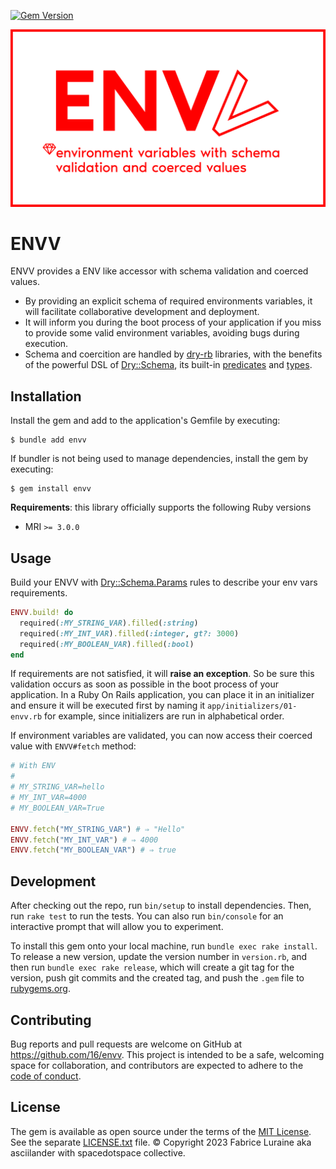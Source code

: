[![Gem Version](https://badge.fury.io/rb/envv.svg)](https://badge.fury.io/rb/envv)

![ENVV banner](doc/banner.svg)

# ENVV

ENVV provides a ENV like accessor with schema validation and coerced values. 

* By providing an explicit schema of required environments variables, it will facilitate collaborative development and deployment.
* It will inform you during the boot process of your application if you miss to provide some valid environment variables, avoiding bugs during execution.
* Schema and coercition are handled by [dry-rb](https://dry-rb.org/) libraries, with the benefits of the powerful DSL of [Dry::Schema](https://dry-rb.org/gems/dry-schema), its built-in [predicates](https://dry-rb.org/gems/dry-schema/1.13/basics/built-in-predicates/) and [types](https://dry-rb.org/gems/dry-schema/1.13/basics/type-specs/).


## Installation

Install the gem and add to the application's Gemfile by executing:

    $ bundle add envv

If bundler is not being used to manage dependencies, install the gem by executing:

    $ gem install envv

**Requirements**: this library officially supports the following Ruby versions

* MRI `>= 3.0.0`


## Usage

Build your ENVV with [Dry::Schema.Params](https://dry-rb.org/gems/dry-schema/1.13/params/) rules to describe your env vars requirements.

```ruby
ENVV.build! do
  required(:MY_STRING_VAR).filled(:string)
  required(:MY_INT_VAR).filled(:integer, gt?: 3000)
  required(:MY_BOOLEAN_VAR).filled(:bool)
end
```

If requirements are not satisfied, it will **raise an exception**. So be sure this validation occurs as soon as possible in the boot process of your application.
In a Ruby On Rails application, you can place it in an initializer and ensure it will be executed first by naming it `app/initializers/01-envv.rb` for example, since initializers are run in alphabetical order.

If environment variables are validated, you can now access their coerced value with `ENVV#fetch` method:

```ruby
# With ENV
#
# MY_STRING_VAR=hello
# MY_INT_VAR=4000
# MY_BOOLEAN_VAR=True

ENVV.fetch("MY_STRING_VAR") # ⇒ "Hello"
ENVV.fetch("MY_INT_VAR") # ⇒ 4000
ENVV.fetch("MY_BOOLEAN_VAR") # ⇒ true
```


## Development

After checking out the repo, run `bin/setup` to install dependencies. Then, run `rake test` to run the tests. You can also run `bin/console` for an interactive prompt that will allow you to experiment.

To install this gem onto your local machine, run `bundle exec rake install`. To release a new version, update the version number in `version.rb`, and then run `bundle exec rake release`, which will create a git tag for the version, push git commits and the created tag, and push the `.gem` file to [rubygems.org](https://rubygems.org).


## Contributing

Bug reports and pull requests are welcome on GitHub at https://github.com/16/envv. This project is intended to be a safe, welcoming space for collaboration, and contributors are expected to adhere to the [code of conduct](https://github.com/16/envv/blob/master/CODE_OF_CONDUCT.md).


## License

The gem is available as open source under the terms of the [MIT License](https://opensource.org/licenses/MIT). See the separate [LICENSE.txt](LICENSE.txt) file. © Copyright 2023 Fabrice Luraine aka asciilander with spacedotspace collective.

